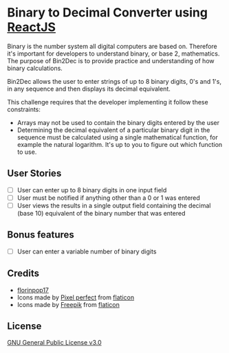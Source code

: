# Binary to Decimal Converter using [ReactJS](https://reactjs.org/)

Binary is the number system all digital computers are based on.
Therefore it's important for developers to understand binary, or base 2,
mathematics. The purpose of Bin2Dec is to provide practice and
understanding of how binary calculations.

Bin2Dec allows the user to enter strings of up to 8 binary digits, 0's
and 1's, in any sequence and then displays its decimal equivalent.

This challenge requires that the developer implementing it follow these
constraints:

-   Arrays may not be used to contain the binary digits entered by the user
-   Determining the decimal equivalent of a particular binary digit in the
    sequence must be calculated using a single mathematical function, for
    example the natural logarithm. It's up to you to figure out which function
    to use.

## User Stories

-   [ ] User can enter up to 8 binary digits in one input field
-   [ ] User must be notified if anything other than a 0 or 1 was entered
-   [ ] User views the results in a single output field containing the decimal (base 10) equivalent of the binary number that was entered

## Bonus features

-   [ ] User can enter a variable number of binary digits


Credits
----
- [florinpop17](https://github.com/florinpop17/app-ideas)
- Icons made by [Pixel perfect](https://www.flaticon.com/authors/pixel-perfect) from [flaticon](https://www.flaticon.com/)
- Icons made by [Freepik](https://www.flaticon.com/authors/freepik) from [flaticon](https://www.flaticon.com/)

License
----

[GNU General Public License v3.0](https://github.com/rushijagani/binary-to-decimal/blob/master/LICENSE)

